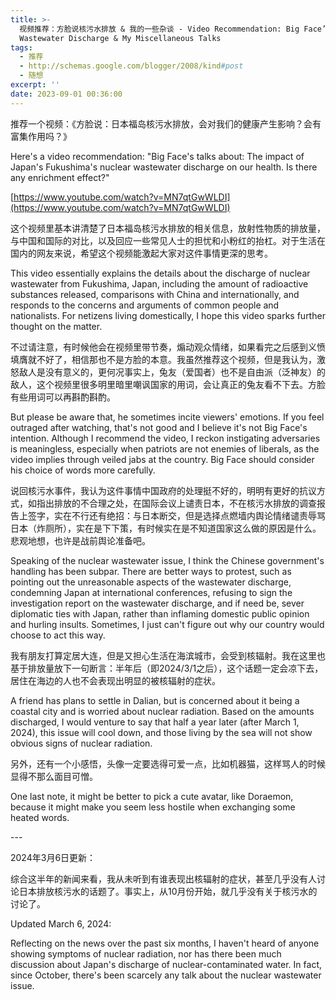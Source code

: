 ```yaml
---
title: >-
  视频推荐：方脸说核污水排放 & 我的一些杂谈 - Video Recommendation: Big Face’s Discusses on Nuclear
  Wastewater Discharge & My Miscellaneous Talks
tags:
  - 推荐
  - http://schemas.google.com/blogger/2008/kind#post
  - 随想
excerpt: ''
date: 2023-09-01 00:36:00
---
```


<!-- more -->
推荐一个视频：《方脸说：日本福岛核污水排放，会对我们的健康产生影响？会有富集作用吗？》

Here's a video recommendation: "Big Face's talks about: The impact of Japan's Fukushima's nuclear wastewater discharge on our health. Is there any enrichment effect?" 

[https://www.youtube.com/watch?v=MN7qtGwWLDI](https://www.youtube.com/watch?v=MN7qtGwWLDI)

  

这个视频里基本讲清楚了日本福岛核污水排放的相关信息，放射性物质的排放量，与中国和国际的对比，以及回应一些常见人士的担忧和小粉红的抬杠。对于生活在国内的网友来说，希望这个视频能激起大家对这件事情更深的思考。

This video essentially explains the details about the discharge of nuclear wastewater from Fukushima, Japan, including the amount of radioactive substances released, comparisons with China and internationally, and responds to the concerns and arguments of common people and nationalists. For netizens living domestically, I hope this video sparks further thought on the matter.

  

不过请注意，有时候他会在视频里带节奏，煽动观众情绪，如果看完之后感到义愤填膺就不好了，相信那也不是方脸的本意。我虽然推荐这个视频，但是我认为，激怒敌人是没有意义的，更何况事实上，兔友（爱国者）也不是自由派（泛神友）的敌人，这个视频里很多明里暗里嘲讽国家的用词，会让真正的兔友看不下去。方脸有些用词可以再斟酌斟酌。

But please be aware that, he sometimes incite viewers' emotions. If you feel outraged after watching, that's not good and I believe it's not Big Face's intention. Although I recommend the video, I reckon instigating adversaries is meaningless, especially when patriots are not enemies of liberals, as the video implies through veiled jabs at the country. Big Face should consider his choice of words more carefully.

  

说回核污水事件，我认为这件事情中国政府的处理挺不好的，明明有更好的抗议方式，如指出排放的不合理之处，在国际会议上谴责日本，不在核污水排放的调查报告上签字，实在不行还有绝招：与日本断交，但是选择点燃墙内舆论情绪谴责辱骂日本（炸厕所），实在是下下策，有时候实在是不知道国家这么做的原因是什么。悲观地想，也许是战前舆论准备吧。

Speaking of the nuclear wastewater issue, I think the Chinese government's handling has been subpar. There are better ways to protest, such as pointing out the unreasonable aspects of the wastewater discharge, condemning Japan at international conferences, refusing to sign the investigation report on the wastewater discharge, and if need be, sever diplomatic ties with Japan, rather than inflaming domestic public opinion and hurling insults. Sometimes, I just can't figure out why our country would choose to act this way.

  

我有朋友打算定居大连，但是又担心生活在海滨城市，会受到核辐射。我在这里也基于排放量放下一句断言：半年后（即2024/3/1之后），这个话题一定会凉下去，居住在海边的人也不会表现出明显的被核辐射的症状。

A friend has plans to settle in Dalian, but is concerned about it being a coastal city and is worried about nuclear radiation. Based on the amounts discharged, I would venture to say that half a year later (after March 1, 2024), this issue will cool down, and those living by the sea will not show obvious signs of nuclear radiation.

  

另外，还有一个小感悟，头像一定要选得可爱一点，比如机器猫，这样骂人的时候显得不那么面目可憎。

One last note, it might be better to pick a cute avatar, like Doraemon, because it might make you seem less hostile when exchanging some heated words.

  

\---

  

2024年3月6日更新：

综合这半年的新闻来看，我从未听到有谁表现出核辐射的症状，甚至几乎没有人讨论日本排放核污水的话题了。事实上，从10月份开始，就几乎没有关于核污水的讨论了。

Updated March 6, 2024:

Reflecting on the news over the past six months, I haven't heard of anyone showing symptoms of nuclear radiation, nor has there been much discussion about Japan's discharge of nuclear-contaminated water. In fact, since October, there's been scarcely any talk about the nuclear wastewater issue.